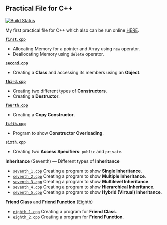 Practical File for C++
---

[![Build Status](https://travis-ci.org/crazyuploader/CPP.svg?branch=master)](https://travis-ci.org/crazyuploader/CPP)

My first practical file for C++ which also can be run online [HERE](https://practicalcpp.jugalkishore.repl.run/).

<b>[`first.cpp`](/Practical_File/first.cpp)</b>
* Allocating Memory for a pointer and Array using `new` operator.
* Deallocating Memory using `delete` operator.

<b>[`second.cpp`](/Practical_File/second.cpp)</b>
* Creating a **Class** and accessing its members using an **Object**.

<b>[`third.cpp`](/Practical_File/third.cpp)</b>
* Creating two different types of **Constructors**.
* Creating a **Destructor**.

<b>[`fourth.cpp`](/Practical_File/fourth.cpp)</b>
* Creating a **Copy Constructor**.

<b>[`fifth.cpp`](/Practical_File/fifth.cpp)</b>
* Program to show **Constructor Overloading**.

<b>[`sixth.cpp`](/Practical_File/sixth.cpp)</b>
* Creating two **Access Specifiers**: `public` and `private`.

<b>Inheritance</b> (Seventh) — Different types of **Inheritance**
* [`seventh_1.cpp`](/Practical_File/seventh_1.cpp) Creating a program to show **Single Inheritance**.
* [`seventh_2.cpp`](/Practical_File/seventh_2.cpp) Creating a program to show **Multiple Inheritance**.
* [`seventh_3.cpp`](/Practical_File/seventh_3.cpp) Creating a program to show **Multilevel Inheritance**.
* [`seventh_4.cpp`](/Practical_File/seventh_4.cpp) Creating a program to show **Hierarchical Inheritance**.
* [`seventh_5.cpp`](/Practical_File/seventh_5.cpp) Creating a program to show **Hybrid (Virtual) Inheritance**.

<b>Friend Class</b> and <b>Friend Function</b> (Eighth)
* [`eighth_1.cpp`](/Practical_File/eighth_1.cpp) Creating a program for **Friend Class**.
* [`eighth_2.cpp`](/Practical_File/eighth_2.cpp) Creating a program for **Friend Function**.
